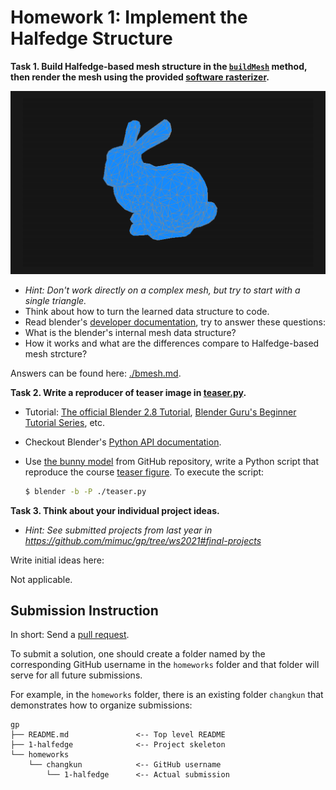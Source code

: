# Homework 1: Implement the Halfedge Structure

**Task 1. Build Halfedge-based mesh structure in the [`buildMesh`](./src/geometry/halfedge.ts) method, then render the mesh using the provided [software rasterizer](./src/).**

![](./assets/expect.png)

- _Hint: Don't work directly on a complex mesh, but try to start with a single triangle._
- Think about how to turn the learned data structure to code.
- Read blender's [developer documentation](https://wiki.blender.org/wiki/Source/Modeling/BMesh/Design), try to answer these questions:
- What is the blender's internal mesh data structure?
- How it works and what are the differences compare to Halfedge-based mesh strcture?

Answers can be found here: [./bmesh.md](./bmesh.md).

**Task 2. Write a reproducer of teaser image in [teaser.py](./teaser.py).**

- Tutorial: [The official Blender 2.8 Tutorial](https://www.youtube.com/playlist?list=PLa1F2ddGya_-UvuAqHAksYnB0qL9yWDO6), [Blender Guru's Beginner Tutorial Series](https://www.youtube.com/playlist?list=PLjEaoINr3zgEq0u2MzVgAaHEBt--xLB6U), etc.
- Checkout Blender's [Python API documentation](https://docs.blender.org/api/current/index.html).
- Use [the bunny model](./assets/bunny.obj) from GitHub repository, write a Python script that reproduce the course [teaser figure](../assets/teaser.png). To execute the script:

    ```sh
    $ blender -b -P ./teaser.py
    ```

**Task 3. Think about your individual project ideas.**

- _Hint: See submitted projects from last year in https://github.com/mimuc/gp/tree/ws2021#final-projects_

Write initial ideas here:

Not applicable.

## Submission Instruction

In short: Send a [pull request](https://github.com/mimuc/gp/pulls).

To submit a solution, one should create a folder named by the corresponding GitHub username in the `homeworks` folder and that folder will serve for all future submissions.

For example, in the `homeworks` folder, there is an existing folder `changkun`
that demonstrates how to organize submissions:

```
gp
├── README.md               <-- Top level README
├── 1-halfedge              <-- Project skeleton
└── homeworks
    └── changkun            <-- GitHub username
        └── 1-halfedge      <-- Actual submission
```
